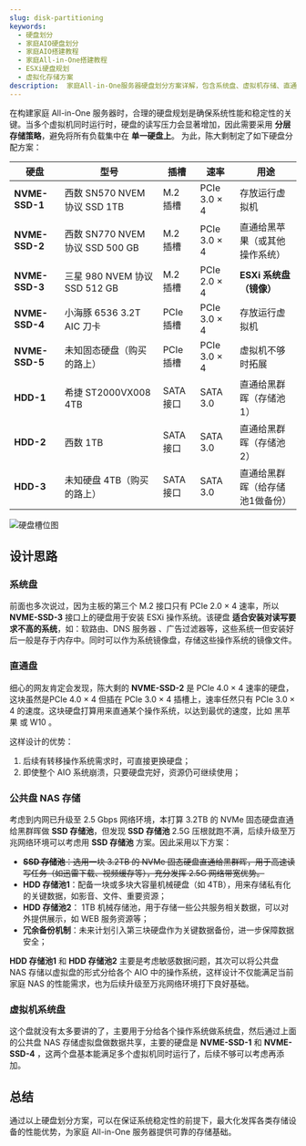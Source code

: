 ```yaml
---
slug: disk-partitioning
keywords: 
  - 硬盘划分
  - 家庭AIO硬盘划分
  - 家庭AIO搭建教程
  - 家庭All-in-One搭建教程
  - ESXi硬盘规划
  - 虚拟化存储方案
description:  家庭All-in-One服务器硬盘划分方案详解，包含系统盘、虚拟机存储、直通硬盘和NAS存储的合理配置，确保多虚拟机环境下的性能与稳定性。
---
```

在构建家庭 All-in-One 服务器时，合理的硬盘规划是确保系统性能和稳定性的关键。当多个虚拟机同时运行时，硬盘的读写压力会显著增加，因此需要采用 **分层存储策略**，避免将所有负载集中在 **单一硬盘上**。 为此，陈大剩制定了如下硬盘分配方案：

| 硬盘           | 型号                            | 插槽      | 速率         | 用途                            |
| -------------- | ------------------------------- | --------- | ------------ | ------------------------------- |
| **NVME-SSD-1** | 西数 SN570 NVEM 协议 SSD 1TB    | M.2 插槽  | PCIe 3.0 × 4 | 存放运行虚拟机                  |
| **NVME-SSD-2** | 西数 SN770 NVEM 协议 SSD 500 GB | M.2 插槽  | PCIe 3.0 × 4 | 直通给黑苹果（或其他操作系统）  |
| **NVME-SSD-3** | 三星 980 NVEM 协议 SSD 512 GB   | M.2 插槽  | PCIe 2.0 × 4 | **ESXi 系统盘（镜像）**             |
| **NVME-SSD-4** | 小海豚 6536 3.2T AIC 刀卡       | PCIe 插槽 | PCIe 3.0 × 4 | 存放运行虚拟机                  |
| **NVME-SSD-5** | 未知固态硬盘（购买的路上）       | PCIe 插槽 | PCIe 3.0 × 4 | 虚拟机不够时拓展                |
| **HDD-1**      | 希捷 ST2000VX008 4TB            | SATA 接口 | SATA 3.0     | 直通给黑群晖（存储池1）         |
| **HDD-2**      | 西数   1TB                      | SATA 接口 | SATA 3.0     | 直通给黑群晖（存储池2）         |
| **HDD-3**      | 未知硬盘 4TB（购买的路上）      | SATA 接口 | SATA 3.0     | 直通给黑群晖（给存储池1做备份） |

![硬盘槽位图](https://img.it927.com/aio/25.png)


## 设计思路

### 系统盘
前面也多次说过，因为主板的第三个 M.2 接口只有 PCIe 2.0 × 4 速率，所以 **NVME-SSD-3** 接口上的硬盘用于安装 ESXi 操作系统。该硬盘 **适合安装对读写要求不高的系统**，如：软路由、DNS 服务器 、广告过滤器等，这些系统一但安装好后一般是存于内存中。同时可以作为系统镜像盘，存储这些操作系统的镜像文件。

### 直通盘

细心的网友肯定会发现，陈大剩的 **NVME-SSD-2** 是 PCIe 4.0 × 4 速率的硬盘，这块虽然是PCIe 4.0 × 4 但插在 PCIe 3.0 × 4 插槽上，速率任然只有 PCIe 3.0 × 4 的速度。这块硬盘打算用来直通某个操作系统，以达到最优的速度，比如 黑苹果 或 W10 。

这样设计的优势：

1. 后续有转移操作系统需求时，可直接更换硬盘；
2. 即使整个 AIO 系统崩溃，只要硬盘完好，资源仍可继续使用；

### 公共盘 NAS 存储

考虑到内网已升级至 2.5 Gbps 网络环境，本打算 3.2TB 的 NVMe 固态硬盘直通给黑群晖做 **SSD 存储池**，但发现 **SSD 存储池** 2.5G 压根就跑不满，后续升级至万兆网络环境可以考虑用 **SSD 存储池** 方案。因此采用以下方案：

- <del>**SSD 存储池**：选用一块 3.2TB 的 NVMe 固态硬盘直通给黑群晖，用于高速读写任务（如迅雷下载、视频缓存等），充分发挥 2.5G 网络带宽优势。</del>
- **HDD 存储池1**：配备一块或多块大容量机械硬盘（如 4TB），用来存储私有化的关键数据，如影音、文件、重要资源；
- **HDD 存储池2**： 1TB 机械存储池，用于存储一些公共服务相关数据，可以对外提供展示，如 WEB 服务资源等；
- **冗余备份机制**：未来计划引入第三块硬盘作为关键数据备份，进一步保障数据安全；

**HDD 存储池1** 和 **HDD 存储池2** 主要是考虑敏感数据问题，其次可以将公共盘 NAS 存储以虚拟盘的形式分给各个 AIO 中的操作系统，这样设计不仅能满足当前家庭 NAS 的性能需求，也为后续升级至万兆网络环境打下良好基础。

### 虚拟机系统盘

这个盘就没有太多要讲的了，主要用于分给各个操作系统做系统盘，然后通过上面的公共盘 NAS 存储虚拟盘做数据共享，主要的硬盘是 **NVME-SSD-1** 和 **NVME-SSD-4** ，这两个盘基本能满足多个虚拟机同时运行了，后续不够可以考虑再添加。

## 总结
通过以上硬盘划分方案，可以在保证系统稳定性的前提下，最大化发挥各类存储设备的性能优势，为家庭 All-in-One 服务器提供可靠的存储基础。






